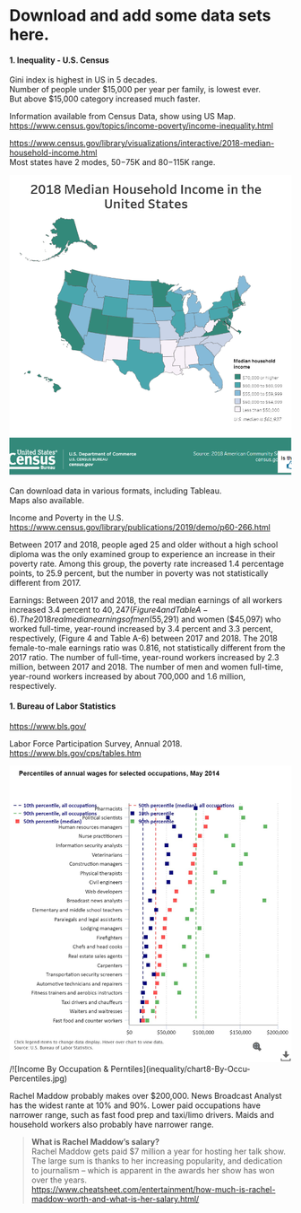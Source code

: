 #  Download and add some data sets here.  

#### 1. Inequality - U.S. Census   

 Gini index is highest in US in 5 decades.  
 Number of people under $15,000 per year per family, is lowest ever.  
 But above $15,000 category increased much faster.  
 
 Information available from Census Data, show using US Map.  
 https://www.census.gov/topics/income-poverty/income-inequality.html  

https://www.census.gov/library/visualizations/interactive/2018-median-household-income.html  
Most states have 2 modes, $50-$75K and $80-$115K range. 

![2018 US median income map](inequality/2018map-median-income.png)

Can download data in various formats, including Tableau.  
Maps also available.  

Income and Poverty in the U.S.  
https://www.census.gov/library/publications/2019/demo/p60-266.html

Between 2017 and 2018, people aged 25 and older without a high school diploma was the only examined group to experience an increase in their poverty rate. Among this group, the poverty rate increased 1.4 percentage points, to 25.9 percent, but the number in poverty was not statistically different from 2017.  

Earnings:
Between 2017 and 2018, the real median earnings of all workers increased 3.4 percent to $40,247 (Figure 4 and Table A-6).
The 2018 real median earnings of men ($55,291) and women ($45,097) who worked full-time, year-round increased by 3.4 percent and 3.3 percent, respectively, (Figure 4 and Table A-6) between 2017 and 2018. The 2018 female-to-male earnings ratio was 0.816, not statistically different from the 2017 ratio.
The number of full-time, year-round workers increased by 2.3 million, between 2017 and 2018. The number of men and women full-time, year-round workers increased by about 700,000 and 1.6 million, respectively.


#### 1. Bureau of Labor Statistics  
https://www.bls.gov/  

Labor Force Participation Survey, Annual 2018.  
https://www.bls.gov/cps/tables.htm  

<img src="inequality/chart8-By-Occu-Percentiles.jpg" alt="Income by Occupation and Percentiles" width="600" height="auto">
/![Income By Occupation & Perntiles](inequality/chart8-By-Occu-Percentiles.jpg)

Rachel Maddow probably makes over $200,000.  News Broadcast Analyst has the widest rante at 10% and 90%.  Lower paid occupations have narrower range, such as fast food prep and taxi/limo drivers.  Maids and household workers also probably have narrower range.  

> **What is Rachel Maddow’s salary?**  
Rachel Maddow gets paid $7 million a year for hosting her talk show. The large sum is thanks to her increasing popularity, and dedication to journalism – which is apparent in the awards her show has won over the years.  
> https://www.cheatsheet.com/entertainment/how-much-is-rachel-maddow-worth-and-what-is-her-salary.html/  
